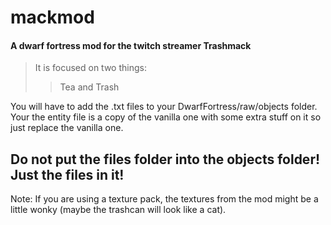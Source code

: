 # mackmod
#### A dwarf fortress mod for the twitch streamer Trashmack

>It is focused on two things:
>>Tea
>>and Trash

You will have to add the .txt files to your DwarfFortress/raw/objects folder.
Your the entity file is a copy of the vanilla one with some extra stuff on it so just replace the vanilla one.
## Do not put the files folder into the objects folder! Just the files in it!

Note: If you are using a texture pack, the textures from the mod might be a little wonky (maybe the trashcan will look like a cat).
